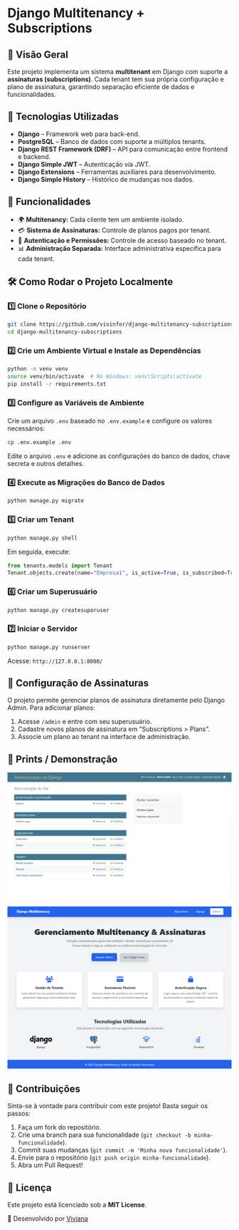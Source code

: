 # Django Multitenancy + Subscriptions

## 📌 Visão Geral
Este projeto implementa um sistema **multitenant** em Django com suporte a **assinaturas (subscriptions)**. Cada tenant tem sua própria configuração e plano de assinatura, garantindo separação eficiente de dados e funcionalidades.

## 🚀 Tecnologias Utilizadas
- **Django** – Framework web para back-end.
- **PostgreSQL** – Banco de dados com suporte a múltiplos tenants.
- **Django REST Framework (DRF)** – API para comunicação entre frontend e backend.
- **Django Simple JWT** – Autenticação via JWT.
- **Django Extensions** – Ferramentas auxiliares para desenvolvimento.
- **Django Simple History** – Histórico de mudanças nos dados.

## 🎯 Funcionalidades
- 🌍 **Multitenancy:** Cada cliente tem um ambiente isolado.
- 💳 **Sistema de Assinaturas:** Controle de planos pagos por tenant.
- 🔑 **Autenticação e Permissões:** Controle de acesso baseado no tenant.
- 📊 **Administração Separada:** Interface administrativa específica para cada tenant.

## 🛠️ Como Rodar o Projeto Localmente

### 1️⃣ Clone o Repositório
```bash
git clone https://github.com/vivinfor/django-multitenancy-subscriptions.git
cd django-multitenancy-subscriptions
```

### 2️⃣ Crie um Ambiente Virtual e Instale as Dependências
```bash
python -m venv venv
source venv/bin/activate  # No Windows: venv\Scripts\activate
pip install -r requirements.txt
```

### 3️⃣ Configure as Variáveis de Ambiente
Crie um arquivo `.env` baseado no `.env.example` e configure os valores necessários:
```bash
cp .env.example .env
```
Edite o arquivo `.env` e adicione as configurações do banco de dados, chave secreta e outros detalhes.

### 4️⃣ Execute as Migrações do Banco de Dados
```bash
python manage.py migrate
```

### 5️⃣ Criar um Tenant
```bash
python manage.py shell
```
Em seguida, execute:
```python
from tenants.models import Tenant
Tenant.objects.create(name="Empresa1", is_active=True, is_subscribed=True)
```

### 6️⃣ Criar um Superusuário
```bash
python manage.py createsuperuser
```

### 7️⃣ Iniciar o Servidor
```bash
python manage.py runserver
```
Acesse: `http://127.0.0.1:8000/`

## 📌 Configuração de Assinaturas
O projeto permite gerenciar planos de assinatura diretamente pelo Django Admin. Para adicionar planos:
1. Acesse `/admin` e entre com seu superusuário.
2. Cadastre novos planos de assinatura em "Subscriptions > Plans".
3. Associe um plano ao tenant na interface de administração.

## 📸 Prints / Demonstração

![Demonstração](static/images/image-01.png)

![Demonstração](static/images/image-02.png)

## 🤝 Contribuições
Sinta-se à vontade para contribuir com este projeto! Basta seguir os passos:
1. Faça um fork do repositório.
2. Crie uma branch para sua funcionalidade (`git checkout -b minha-funcionalidade`).
3. Commit suas mudanças (`git commit -m 'Minha nova funcionalidade'`).
4. Envie para o repositório (`git push origin minha-funcionalidade`).
5. Abra um Pull Request!

## 📝 Licença
Este projeto está licenciado sob a **MIT License**.

🚀 Desenvolvido por [Viviana](https://github.com/vivinfor)

